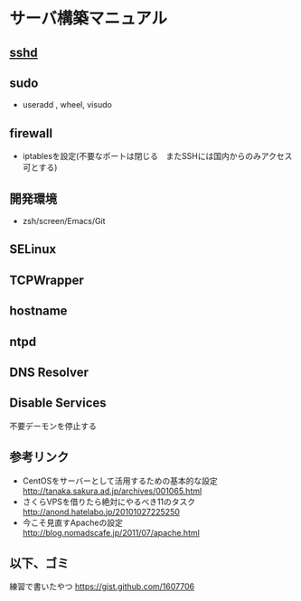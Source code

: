 # サーバ構築マニュアル

## [sshd](sshd.md)

## sudo
 * useradd , wheel, visudo

## firewall
* iptablesを設定(不要なポートは閉じる　またSSHには国内からのみアクセス可とする)

## 開発環境
* zsh/screen/Emacs/Git

## SELinux
## TCPWrapper
## hostname
## ntpd
## DNS Resolver
## Disable Services
不要デーモンを停止する

## 参考リンク
* CentOSをサーバーとして活用するための基本的な設定
http://tanaka.sakura.ad.jp/archives/001065.html
* さくらVPSを借りたら絶対にやるべき11のタスク
http://anond.hatelabo.jp/20101027225250
* 今こそ見直すApacheの設定
http://blog.nomadscafe.jp/2011/07/apache.html

## 以下、ゴミ

練習で書いたやつ https://gist.github.com/1607706

